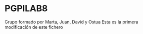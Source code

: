 # PGPILAB8
Grupo formado por Marta, Juan, David y Ostua
Esta es la primera modificación de este fichero
